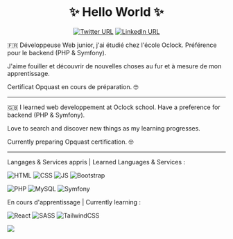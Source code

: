 ### <h1 align="center">✨ Hello World ✨</h1>

<div align="center">

 <a href="https://twitter.com/SevD_Dev">![Twitter URL]( 	https://img.shields.io/badge/Twitter-1DA1F2?style=for-the-badge&logo=twitter&logoColor=white)</a>
 <a href="https://www.linkedin.com/in/s%C3%A9verine-dubois-670a38238/">![LinkedIn URL](https://img.shields.io/badge/LinkedIn-0077B5?style=for-the-badge&logo=linkedin&logoColor=white) </a>

</div>

:fr:
Développeuse Web junior, j'ai étudié chez l'école Oclock. Préférence pour le backend (PHP & Symfony).

J'aime fouiller et découvrir de nouvelles choses au fur et à mesure de mon apprentissage.

Certificat Opquast en cours de préparation. :nerd_face:

_______

🇬🇧
I learned web developpement at Oclock school. Have a preference for backend (PHP & Symfony).

Love to search and discover new things as my learning progresses.

Currently preparing Opquast certification. :nerd_face:


______


Langages & Services appris | Learned Languages & Services :   	

![HTML](https://img.shields.io/badge/HTML5-E34F26?style=for-the-badge&logo=html5&logoColor=white)  ![CSS](https://img.shields.io/badge/CSS3-1572B6?style=for-the-badge&logo=css3&logoColor=white)  	![JS](https://img.shields.io/badge/JavaScript-F7DF1E?style=for-the-badge&logo=javascript&logoColor=black) ![Bootstrap](https://img.shields.io/badge/Bootstrap-563D7C?style=for-the-badge&logo=bootstrap&logoColor=white)

![PHP](https://img.shields.io/badge/php-%23777BB4.svg?style=for-the-badge&logo=php&logoColor=white) ![MySQL](https://img.shields.io/badge/mysql-%2300f.svg?style=for-the-badge&logo=mysql&logoColor=white) ![Symfony](https://img.shields.io/badge/symfony-%23000000.svg?style=for-the-badge&logo=symfony&logoColor=white)

En cours d'apprentissage | Currently learning :

![React](https://img.shields.io/badge/react-%2320232a.svg?style=for-the-badge&logo=react&logoColor=%2361DAFB) ![SASS](https://img.shields.io/badge/SASS-hotpink.svg?style=for-the-badge&logo=SASS&logoColor=white) ![TailwindCSS](https://img.shields.io/badge/tailwindcss-%2338B2AC.svg?style=for-the-badge&logo=tailwind-css&logoColor=white)

<a href="https://github.com/Severine-Dubois/github-readme-stats">
  <img align="center" src="https://github-readme-stats.vercel.app/api/top-langs/?username=Severine-Dubois&layout=compact" />
</a>

<!--
**Severine-Dubois/Severine-Dubois** is a ✨ _special_ ✨ repository because its `README.md` (this file) appears on your GitHub profile.

Here are some ideas to get you started:

- 🔭 I’m currently working on ...
- 🌱 I’m currently learning ...
- 👯 I’m looking to collaborate on ...
- 🤔 I’m looking for help with ...
- 💬 Ask me about ...
- 📫 How to reach me: ...
- 😄 Pronouns: ...
- ⚡ Fun fact: ...
-->
